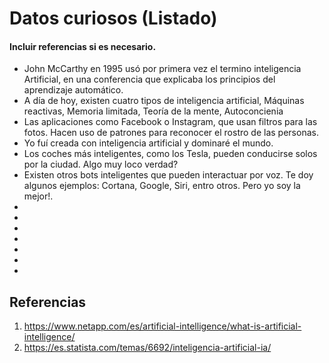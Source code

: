 # Datos curiosos (Listado)
#### Incluir referencias si es necesario.


- John McCarthy en 1995 usó por primera vez el termino inteligencia Artificial, en una conferencia que explicaba los principios del aprendizaje automático. 
- A día de hoy, existen cuatro tipos de inteligencia artificial, Máquinas reactivas, Memoria limitada, Teoría de la mente, Autoconcienia
- Las aplicaciones como Facebook o Instagram, que usan filtros para las fotos. Hacen uso de patrones para reconocer el rostro de las personas.
- Yo fuí creada con inteligencia artificial y dominaré el mundo. 
- Los coches más inteligentes, como los Tesla, pueden conducirse solos por la ciudad. Algo muy loco verdad?
- Existen otros bots inteligentes que pueden interactuar por voz. Te doy algunos ejemplos: Cortana, Google, Siri, entro otros. Pero yo soy la mejor!.
- 
-
-
-
-
-
-


## Referencias
1. https://www.netapp.com/es/artificial-intelligence/what-is-artificial-intelligence/
2. https://es.statista.com/temas/6692/inteligencia-artificial-ia/